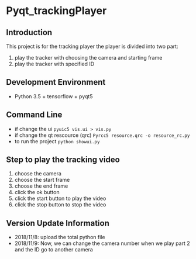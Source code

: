 # Pyqt_trackingPlayer

## Introduction
This project is for the tracking player
the player is divided into two part:
1. play the tracker with choosing the camera and starting frame
2. play the tracker with specified ID

## Development Environment
- Python 3.5 + tensorflow + pyqt5

## Command Line
- if change the ui ```pyuic5 vis.ui > vis.py```
- if change the qt rescource (qrc) ```Pyrcc5 resource.qrc -o resource_rc.py```
- to run the project ```python showui.py```

## Step to play the tracking video
1. choose the camera
2. choose the start frame
3. choose the end frame
4. click the ok button
5. click the start button to play the video
6. click the stop button to stop the video

## Version Update Information
- 2018/11/8: upload the total python file
- 2018/11/9: Now, we can change the camera number when we play part 2 and the ID go to another camera
